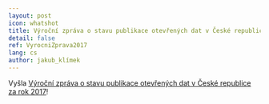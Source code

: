 ```yaml
---
layout: post
icon: whatshot
title: Výroční zpráva o stavu publikace otevřených dat v České republice za rok 2017
detail: false
ref: VyrocniZprava2017
lang: cs
author: jakub_klímek
---
```


Vyšla [Výroční zpráva o stavu publikace otevřených dat v České republice za rok 2017](https://opendata.gov.cz/_media/dokumenty:výroční-zpráva-2017.pdf)!